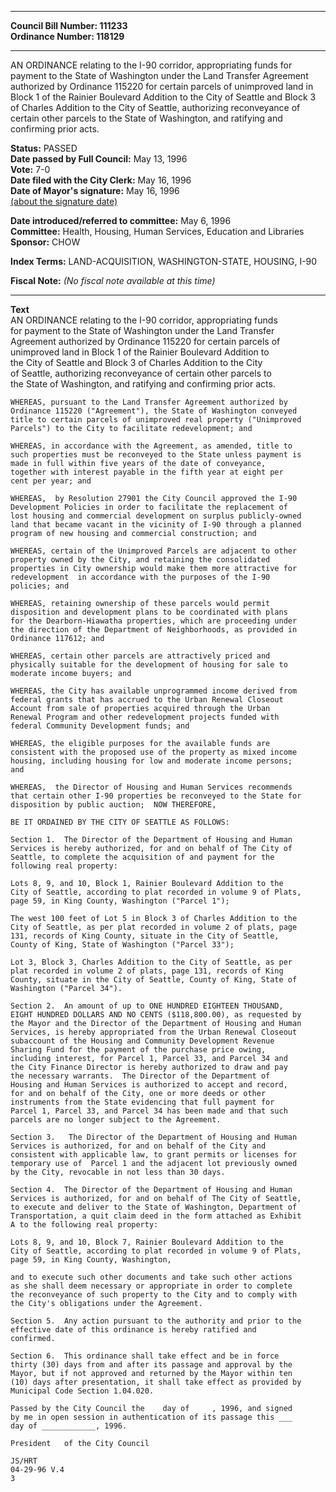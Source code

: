 * * * * *  
  
**Council Bill Number: [](#h0)[](#h2)111233**   
**Ordinance Number: 118129**  
  
* * * * *  
  
AN ORDINANCE relating to the I-90 corridor, appropriating funds for payment to the State of Washington under the Land Transfer Agreement authorized by Ordinance 115220 for certain parcels of unimproved land in Block 1 of the Rainier Boulevard Addition to the City of Seattle and Block 3 of Charles Addition to the City of Seattle, authorizing reconveyance of certain other parcels to the State of Washington, and ratifying and confirming prior acts.  
  
**Status:** PASSED   
**Date passed by Full Council:** May 13, 1996   
**Vote:** 7-0   
**Date filed with the City Clerk:** May 16, 1996   
**Date of Mayor's signature:** May 16, 1996   
[(about the signature date)](/~public/approvaldate.htm)   
  
  
**Date introduced/referred to committee:** May 6, 1996   
**Committee:** Health, Housing, Human Services, Education and Libraries   
**Sponsor:** CHOW   
  
**Index Terms:** LAND-ACQUISITION, WASHINGTON-STATE, HOUSING, I-90  
  
**Fiscal Note:** *(No fiscal note available at this time)*  
  
* * * * *  
  
**Text**  
    AN ORDINANCE relating to the I-90 corridor, appropriating funds  
    for payment to the State of Washington under the Land Transfer  
    Agreement authorized by Ordinance 115220 for certain parcels of  
    unimproved land in Block 1 of the Rainier Boulevard Addition to  
    the City of Seattle and Block 3 of Charles Addition to the City  
    of Seattle, authorizing reconveyance of certain other parcels to  
    the State of Washington, and ratifying and confirming prior acts.  
  
    WHEREAS, pursuant to the Land Transfer Agreement authorized by  
    Ordinance 115220 ("Agreement"), the State of Washington conveyed  
    title to certain parcels of unimproved real property ("Unimproved  
    Parcels") to the City to facilitate redevelopment; and  
  
    WHEREAS, in accordance with the Agreement, as amended, title to  
    such properties must be reconveyed to the State unless payment is  
    made in full within five years of the date of conveyance,  
    together with interest payable in the fifth year at eight per  
    cent per year; and  
  
    WHEREAS,  by Resolution 27901 the City Council approved the I-90  
    Development Policies in order to facilitate the replacement of  
    lost housing and commercial development on surplus publicly-owned  
    land that became vacant in the vicinity of I-90 through a planned  
    program of new housing and commercial construction; and  
  
    WHEREAS, certain of the Unimproved Parcels are adjacent to other  
    property owned by the City, and retaining the consolidated  
    properties in City ownership would make them more attractive for  
    redevelopment  in accordance with the purposes of the I-90  
    policies; and  
  
    WHEREAS, retaining ownership of these parcels would permit  
    disposition and development plans to be coordinated with plans  
    for the Dearborn-Hiawatha properties, which are proceeding under  
    the direction of the Department of Neighborhoods, as provided in  
    Ordinance 117612; and  
  
    WHEREAS, certain other parcels are attractively priced and  
    physically suitable for the development of housing for sale to  
    moderate income buyers; and  
  
    WHEREAS, the City has available unprogrammed income derived from  
    federal grants that has accrued to the Urban Renewal Closeout  
    Account from sale of properties acquired through the Urban  
    Renewal Program and other redevelopment projects funded with  
    federal Community Development funds; and  
  
    WHEREAS, the eligible purposes for the available funds are  
    consistent with the proposed use of the property as mixed income  
    housing, including housing for low and moderate income persons;  
    and  
  
    WHEREAS,  the Director of Housing and Human Services recommends  
    that certain other I-90 properties be reconveyed to the State for  
    disposition by public auction;  NOW THEREFORE,  
  
    BE IT ORDAINED BY THE CITY OF SEATTLE AS FOLLOWS:  
  
    Section 1.  The Director of the Department of Housing and Human  
    Services is hereby authorized, for and on behalf of The City of  
    Seattle, to complete the acquisition of and payment for the  
    following real property:  
  
    Lots 8, 9, and 10, Block 1, Rainier Boulevard Addition to the  
    City of Seattle, according to plat recorded in volume 9 of Plats,  
    page 59, in King County, Washington ("Parcel 1");  
  
    The west 100 feet of Lot 5 in Block 3 of Charles Addition to the  
    City of Seattle, as per plat recorded in volume 2 of plats, page  
    131, records of King County, situate in the City of Seattle,  
    County of King, State of Washington ("Parcel 33");  
  
    Lot 3, Block 3, Charles Addition to the City of Seattle, as per  
    plat recorded in volume 2 of plats, page 131, records of King  
    County, situate in the City of Seattle, County of King, State of  
    Washington ("Parcel 34").  
  
    Section 2.  An amount of up to ONE HUNDRED EIGHTEEN THOUSAND,  
    EIGHT HUNDRED DOLLARS AND NO CENTS ($118,800.00), as requested by  
    the Mayor and the Director of the Department of Housing and Human  
    Services, is hereby appropriated from the Urban Renewal Closeout  
    subaccount of the Housing and Community Development Revenue  
    Sharing Fund for the payment of the purchase price owing,  
    including interest, for Parcel 1, Parcel 33, and Parcel 34 and  
    the City Finance Director is hereby authorized to draw and pay  
    the necessary warrants.  The Director of the Department of  
    Housing and Human Services is authorized to accept and record,  
    for and on behalf of the City, one or more deeds or other  
    instruments from the State evidencing that full payment for  
    Parcel 1, Parcel 33, and Parcel 34 has been made and that such  
    parcels are no longer subject to the Agreement.  
  
    Section 3.   The Director of the Department of Housing and Human  
    Services is authorized, for and on behalf of the City and  
    consistent with applicable law, to grant permits or licenses for  
    temporary use of  Parcel 1 and the adjacent lot previously owned  
    by the City, revocable in not less than 30 days.  
  
    Section 4.  The Director of the Department of Housing and Human  
    Services is authorized, for and on behalf of The City of Seattle,  
    to execute and deliver to the State of Washington, Department of  
    Transportation, a quit claim deed in the form attached as Exhibit  
    A to the following real property:  
  
    Lots 8, 9, and 10, Block 7, Rainier Boulevard Addition to the  
    City of Seattle, according to plat recorded in volume 9 of Plats,  
    page 59, in King County, Washington,  
  
    and to execute such other documents and take such other actions  
    as she shall deem necessary or appropriate in order to complete  
    the reconveyance of such property to the City and to comply with  
    the City's obligations under the Agreement.  
  
    Section 5.  Any action pursuant to the authority and prior to the  
    effective date of this ordinance is hereby ratified and  
    confirmed.  
  
    Section 6.  This ordinance shall take effect and be in force  
    thirty (30) days from and after its passage and approval by the  
    Mayor, but if not approved and returned by the Mayor within ten  
    (10) days after presentation, it shall take effect as provided by  
    Municipal Code Section 1.04.020.  
  
    Passed by the City Council the    day of     , 1996, and signed  
    by me in open session in authentication of its passage this ___  
    day of ____________, 1996.  
  
    President   of the City Council  
  
    JS/HRT  
    04-29-96 V.4  
    3  

